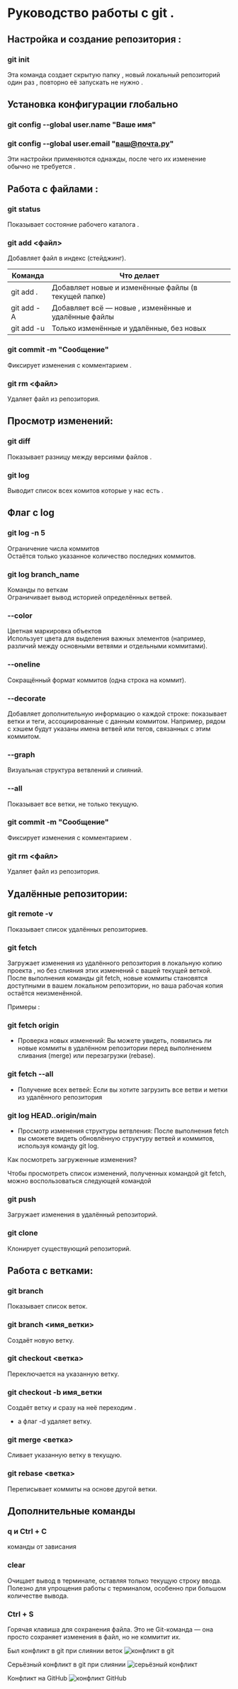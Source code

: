 # Руководство работы с git .

## Настройка и создание репозитория :

### git init

  Эта команда создает скрытую папку , новый локальный репозиторий один раз , повторно её запускать не нужно .

## Установка конфигурации глобально

### git config --global user.name "Ваше имя"
### git config --global user.email "ваш@почта.ру"

Эти настройки применяются однажды, после чего их изменение обычно не требуется .

## Работа с файлами :

### git status

Показывает состояние рабочего каталога .

### git add <файл>

Добавляет файл в индекс (стейджинг). 

| Команда    |	  Что делает                                        |
|------------|------------------------------------------------------|
| git add .  | Добавляет новые и изменённые файлы (в текущей папке) |
| git add -A | Добавляет всё — новые , изменённые и удалённые файлы |
| git add -u | Только изменённые и удалённые, без новых             |

### git commit -m "Сообщение"

Фиксирует изменения с комментарием .

### git rm <файл>

Удаляет файл из репозитория.


## Просмотр изменений:

### git diff

Показывает разницу между версиями файлов .

### git log

Выводит список всех комитов которые у нас есть .

## Флаг с log

### git log -n 5

Ограничение числа коммитов  
Остаётся только указанное количество последних коммитов.

### git log branch_name

Команды по веткам  
Ограничивает вывод историей определённых ветвей.

### --color

Цветная маркировка объектов  
Использует цвета для выделения важных элементов (например, различий между основными ветвями и отдельными коммитами).

### --oneline

Сокращённый формат коммитов (одна строка на коммит).

### --decorate

Добавляет дополнительную информацию о каждой строке: показывает ветки и теги, ассоциированные с данным коммитом. Например, рядом с хэшем будут указаны имена ветвей или тегов, связанных с этим коммитом.

### --graph

Визуальная структура ветвлений и слияний.

### --all

Показывает все ветки, не только текущую.

### git commit -m "Сообщение"

Фиксирует изменения с комментарием .

### git rm <файл>

Удаляет файл из репозитория.

## Удалённые репозитории:

### git remote -v

Показывает список удалённых репозиториев.

### git fetch

Загружает изменения из удалённого репозитория в локальную копию проекта , но без слияния этих изменений с вашей текущей веткой. После выполнения команды git fetch, новые коммиты становятся доступными в вашем локальном репозитории, но ваша рабочая копия остаётся неизменённой.

Примеры :

### git fetch origin

+ Проверка новых изменений: Вы можете увидеть, появились ли новые коммиты в удалённом репозитории перед выполнением сливания (merge) или перезагрузки (rebase).

###    git fetch --all
   
+ Получение всех ветвей: Если вы хотите загрузить все ветви и метки из удалённого репозитория

### git log HEAD..origin/main

+ Просмотр изменения структуры ветвления: После выполнения fetch вы сможете видеть обновлённую структуру ветвей и коммитов, используя команду git log.

Как посмотреть загруженные изменения?

Чтобы просмотреть список изменений, полученных командой git fetch, можно воспользоваться следующей командой

### git push

Загружает изменения в удалённый репозиторий.

###  git clone <URL>
  
Клонирует существующий репозиторий.

## Работа с ветками:

### git branch

Показывает список веток.

### git branch <имя_ветки>

Создаёт новую ветку.

### git checkout <ветка>

Переключается на указанную ветку.

### git checkout -b имя_ветки

Создаёт ветку и сразу на неё переходим .
+ а флаг -d удаляет ветку.

### git merge <ветка>

Сливает указанную ветку в текущую.

### git rebase <ветка>

Переписывает коммиты на основе другой ветки.

## Дополнительные команды

### q  и Ctrl + C

команды от зависания

### clear

Очищает вывод в терминале, оставляя только текущую строку ввода. Полезно для упрощения работы с терминалом, особенно при большом количестве вывода.

### Ctrl + S

Горячая клавиша для сохранения файла. Это не Git-команда — она просто сохраняет изменения в файл, но не коммитит их.

Был конфликт в git при слиянии веток ![конфликт в git](1conflict.png)

Серьёзный конфликт в git при слиянии ![серьёзный конфликт](git-merge-conflict.png)

Конфликт на GitHub ![конфликт GitHub]()
